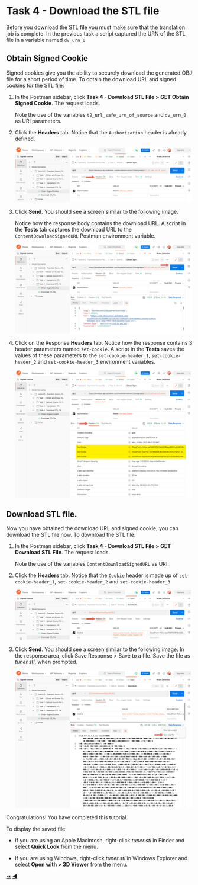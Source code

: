 # Task 4 - Download the STL file

Before you download the STL file you must make sure that the translation job is complete. In the previous task a script captured the URN of the STL file in a variable named `dv_urn_0`


## Obtain Signed Cookie

Signed cookies give you the ability to securely download the generated OBJ file for a short period of time. To obtain the download URL and signed cookies for the STL file:

1. In the Postman sidebar, click **Task 4 - Download STL File > GET Obtain Signed Cookie**. The request loads.

   Note the use of the variables `t2_url_safe_urn_of_source` and `dv_urn_0` as URI parameters.

2. Click the **Headers** tab. Notice that the `Authorization` header is already defined.

    ![Obtain Signed Cookie](../images/tutorial02_obtain_signed_cookies_01.png "Obtain Signed Cookie")

3. Click **Send**. You should see a screen similar to the following image.

   Notice how the response body contains the download URL. A script in the **Tests** tab captures the download URL to the `ContentDownloadSignedURL`  Postman   environment variable.

    ![Obtained Cookie](../images/tutorial02_obtain_signed_cookies_02.png "Obtained Cookie")
    
4. Click on the Response **Headers** tab. Notice how the response contains 3 header parameters named `set-cookie`. A script in the **Tests** saves the values of these parameters to the `set-cookie-header_1`, `set-cookie-header_2` and `set-cookie-header_3` environment variables.

    ![Response Headers](../images/tutorial02_obtain_signed_cookies_03.png "Response Headers")
    
 ## Download STL file.

Now you have obtained the download URL and signed cookie, you can download the STL file now. To download the STL file:

1. In the Postman sidebar, click **Task 4 - Download STL File > GET Download STL File**. The request loads.

   Note the use of the variables `ContentDownloadSignedURL` as URI.

2. Click the **Headers** tab. Notice that the `Cookie` header is made up of `set-cookie-header_1`, `set-cookie-header_2` and `set-cookie-header_3`

    ![Cookie Headers Download](../images/tutorial02_download_stl_file_01.png "Cookie Headers Download")

3. Click **Send**. You should see a screen similar to the following image. In the response area, click Save Response > Save to a file. Save the file as *tuner.stl*, when prompted.

    ![Download Result](../images/tutorial02_download_stl_file_02.png "Download Result")

Congratulations! You have completed this tutorial.

To display the saved file:

- If you are using an Apple Macintosh, right-click *tuner.stl* in Finder and select **Quick Look** from the menu.

- If you are using Windows, right-click *tuner.stl* in Windows Explorer and select **Open with > 3D Viewer** from the menu.

[:rewind:](../readme.md "readme.md") [:arrow_backward:](task-3.md "Previous task")

